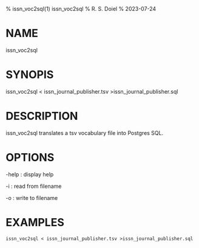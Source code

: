 % issn_voc2sql(1) issn_voc2sql
% R. S. Doiel
% 2023-07-24

# NAME

issn_voc2sql

# SYNOPIS

issn_voc2sql < issn_journal_publisher.tsv >issn_journal_publisher.sql

# DESCRIPTION

issn_voc2sql translates a tsv vocabulary file into Postgres SQL.

# OPTIONS

-help
: display help

-i
: read from filename

-o
: write to filename

# EXAMPLES

~~~
issn_voc2sql < issn_journal_publisher.tsv >issn_journal_publisher.sql
~~~


